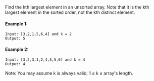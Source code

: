 Find the kth largest element in an unsorted array. Note that it is the kth largest element in the sorted order, not the kth distinct element.

#### Example 1:
```
Input: [3,2,1,5,6,4] and k = 2
Output: 5
```

#### Example 2:
```
Input: [3,2,3,1,2,4,5,5,6] and k = 4
Output: 4
```

Note: 
You may assume k is always valid, 1 ≤ k ≤ array's length.
